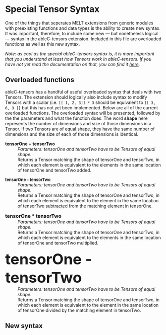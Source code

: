 # Special Tensor Syntax
One of the things that seperates MELT extensions from generic modules with preexisting functions and data types is the ability to create new syntax. It was important, therefore, to include some new — but nonetheless logical — syntax in the ableC-tensors extension. Included in this file are overloaded functions as well as this new syntax. 

*Note: as cool as the special ableC-tensors syntax is, it is more important that you understand at least how Tensors work in ableC-tensors. If you have not yet read the documentation on that, you can find it [here](https://github.umn.edu/melt/ableC-tensors/blob/master/learn_ableC_tensors/tensors_and_intervals.md).*

## Overloaded functions
ableC-tensors has a handful of useful overloaded syntax that deals with two Tensors. The extension should logically also include syntax to modify Tensors with a scalar (i.e. `[[ 1, 2, 3]] * 3` should be equivalent to `[[ 3, 6, 9 ]]` but this has not yet been implemented. Below are all of the current overloaded functions. The overloaded syntax will be presented, followed by the the parameters and what the function does. The word **shape** here represents the number of dimensions and size of those dimensions in a Tensor. If two Tensors are of equal shape, they have the same number of dimensions and the size of each of those dimensions is identical. 


<dl>
<b>tensorOne + tensorTwo</b>
  
  <dd><i>Parameters: tensorOne and tensorTwo have to be Tensors of equal shape.</i></dd>
  <dd>Returns a Tensor matching the shape of tensorOne and tensorTwo, in which each element is equivalent to the elements in the same location of tensorOne and tensorTwo added.</dd>
</dl>

<dl>
<b><font size = "2">tensorOne - tensorTwo</font></b>
  
  <dd><i>Parameters: tensorOne and tensorTwo have to be Tensors of equal shape.</i></dd>
  <dd>Returns a Tensor matching the shape of tensorOne and tensorTwo, in which each element is equivalent to the element in the same location of tensorTwo subtracted from the matching element in tensorOne.</dd>
</dl>

<dl>
<b><font size = "3">tensorOne * tensorTwo</font></b>
  
  <dd><i>Parameters: tensorOne and tensorTwo have to be Tensors of equal shape.</i></dd>
  <dd>Returns a Tensor matching the shape of tensorOne and tensorTwo, in which each element is equivalent to the elements in the same location of tensorOne and tensorTwo multiplied.</dd>
</dl>

<dl>
<b><font size="7">tensorOne - tensorTwo</font></b>
  
  <dd><i>Parameters: tensorOne and tensorTwo have to be Tensors of equal shape.</i></dd>
  <dd>Returns a Tensor matching the shape of tensorOne and tensorTwo, in which each element is equivalent to the element in the same location of tensorOne divided by the matching element in tensorTwo.</dd>
</dl>

## New syntax
